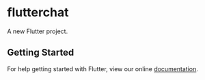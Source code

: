 # flutterchat

A new Flutter project.

## Getting Started

For help getting started with Flutter, view our online
[documentation](https://flutter.io/).

